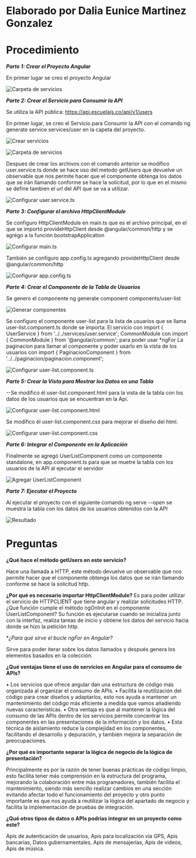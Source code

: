 # Elaborado por Dalia Eunice Martinez Gonzalez

# Procedimiento
***Parte 1: Crear el Proyecto Angular***

En primer lugar se creo el proyecto Angular

![Carpeta de servicios](src/assets/ImgReadme/Crear.png)

***Parte 2: Crear el Servicio para Consumir la API***

Se utiliza la API pública: https://api.escuelajs.co/api/v1/users

En primer lugar, se creo el Servicio para Consumir la API con el comando ng generate service services/user en la capeta del proyecto.

![Crear servicios](src/assets/ImgReadme/comandoServicios.png)

![Carpeta de servicios](src/assets/ImgReadme/CarpetaService.png)

Despues de crear los archivos con el comando anterior se modifico user.service.ts  donde se hace uso del metodo getUsers que devuelve un observable que nos permite hacer que el componente obtenga los datos que se irán llamando conforme se hace la solicitud, por lo que en el mismo se define tambien el url del API que se va a utilizar. 

![Configurar user.service.ts](src/assets/ImgReadme/serviceConfigurar.png)

***Parte 3: Configurar el archivo HttpClientModule***

Se configuro HttpClientModule en main.ts que es el archivo principal, en el que se importó provideHttpClient desde @angular/common/http y se agrégo a la función bootstrapApplication 

![Configurar main.ts](src/assets/ImgReadme/ConfigurarMain.png)

También se configuro app.config.ts agregando provideHttpClient desde @angular/common/http

![Configurar app.config.ts ](src/assets/ImgReadme/ConfigurarApp.png)

***Parte 4: Crear el Componente de la Tabla de Usuarios***

Se genero el componente ng generate component components/user-list

![Generar componentes ](src/assets/ImgReadme/ConfigurarComponentes.png)

Se configuro el componente user-list para la lista de usuarios que se llama user-list.component.ts donde se importa:
El servicio con import { UserService } from '../../services/user.service';
CommonModule con import { CommonModule } from '@angular/common';  para poder usar *ngFor
La paginacion para llamar al componente y poder usarlo en la vista de los usuarios con import { PaginacionComponent } from '../../paginacion/paginacion.component';

![Configurar user-list.component.ts](src/assets/ImgReadme/ComponetesTabla.png)

***Parte 5: Crear la Vista para Mostrar los Datos en una Tabla***

--Se modifico él user-list.component.html para la vista de la tabla con los datos de los usuarios que se encuentran en la Api.

![Configurar user-list.component.html](src/assets/ImgReadme/HtmlTabla.png)

Se modifico él user-list.component.css para mejorar el diseño del html.

![Configurar user-list.component.css](src/assets/ImgReadme/cssTabla.png)

***Parte 6: Integrar el Componente en la Aplicación***

Finalmente se agregó UserListComponent como un componente standalone, en app.component.ts para que se muetre la tabla con los usuarios de la API al ejecutar el servidor

![Agregar UserListComponent ](src/assets/ImgReadme/agregarTablaInicio.png)

***Parte 7: Ejecutar el Proyecto***

Al ejecutar el proyecto con el siguiente comando ng serve --open se muestra la tabla con los datos de los usuarios obtenidos con la API

![Resultado](src/assets/ImgReadme/resultado.png)

# Preguntas
**¿Qué hace el método getUsers en este servicio?**

Hace una llamada a HTTP, este método devuelve un observable que nos permite hacer que el componente obtenga los datos que se irán llamando conforme se hace la solicitud http. 

**¿Por qué es necesario importar HttpClientModule?**
Es para poder utilizar el servicio de HTTPCLIENT que tiene angular y realizar solicitudes HTTP. 
¿Qué función cumple el método ngOnInit en el componente UserListComponent?
Su función es ejecutarse cuando se inicializa junto con la interfaz, realiza tareas de inicio y obtiene los datos del servicio hacia donde se hizo la petición http. 

**¿Para qué sirve el bucle *ngFor en Angular?**

Sirve para poder iterar sobre los datos llamados y después genera los elementos basados en la colección. 

**¿Qué ventajas tiene el uso de servicios en Angular para el consumo de APIs?**

•	Los servicios que ofrece angular dan una estructura de código más organizada al organizar el consumo de APIs.
•	Facilita la reutilización del código para crear diseños y adaptarlos, esto nos ayuda a mantener un mantenimiento del código más eficiente a medida que vamos añadiendo nuevas características. 
•	Otra ventaja es que al mantener la lógica del consumo de las APIs dentro de los servicios permite concentrar los componentes en las presentaciones de la información y los datos. 
•	Esta técnica de aislamiento reduce la complejidad en los componentes, facilitando el desarrollo y depuración, y también mejora la separación de preocupaciones.

**¿Por qué es importante separar la lógica de negocio de la lógica de presentación?**

Principalmente es por la razón de tener buenas prácticas de código limpio, esto facilita tener más comprensión en la estructura del programa, mejorando la colaboración entre más programadores, también facilita el mantenimiento, siendo más sencillo realizar cambios en una sección evitando afectar todo el funcionamiento del proyecto y otro punto importante es que nos ayuda a reutilizar la lógica del apartado de negocio y facilita la implementación de pruebas de integración. 

**¿Qué otros tipos de datos o APIs podrías integrar en un proyecto como este?**

Apis de autenticación de usuarios, Apis para localización vía GPS, Apis bancarias, Datos gubernamentales, Apis de mensajerías, Apis de videos, Apis de música. 
